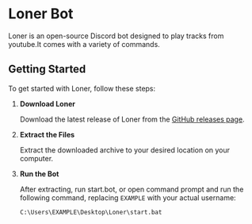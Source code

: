 # Loner Bot

Loner is an open-source Discord bot designed to play tracks from youtube.It comes with a variety of commands.

## Getting Started

To get started with Loner, follow these steps:

1. **Download Loner**

   Download the latest release of Loner from the [GitHub releases page](https://github.com/manj1ro/Loner).

2. **Extract the Files**

   Extract the downloaded archive to your desired location on your computer.

3. **Run the Bot**

   After extracting, run start.bot, or open command prompt and run the following command, replacing `EXAMPLE` with your actual username:
   
   ```sh
   C:\Users\EXAMPLE\Desktop\Loner\start.bat

